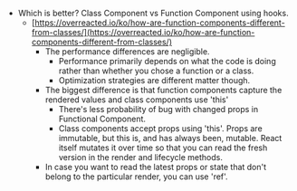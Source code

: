 - Which is better? Class Component vs Function Component using hooks.
  - [https://overreacted.io/ko/how-are-function-components-different-from-classes/](https://overreacted.io/ko/how-are-function-components-different-from-classes/)
    - The performance differences are negligible.
      - Performance primarily depends on what the code is doing rather than whether you chose a function or a class.
      - Optimization strategies are different matter though.
    - The biggest difference is that function components capture the rendered values and class components use 'this'
      - There's less probability of bug with changed props in Functional Component.
      - Class components accept props using 'this'. Props are immutable, but this is, and has always been, mutable. React itself mutates it over time so that you can read the fresh version in the render and lifecycle methods.
    - In case you want to read the latest props or state that don't belong to the particular render, you can use 'ref'.
